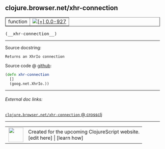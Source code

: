 ## clojure.browser.net/xhr-connection



 <table border="1">
<tr>
<td>function</td>
<td><a href="https://github.com/cljsinfo/cljs-api-docs/tree/0.0-927"><img valign="middle" alt="[+] 0.0-927" title="Added in 0.0-927" src="https://img.shields.io/badge/+-0.0--927-lightgrey.svg"></a> </td>
</tr>
</table>


 <samp>
(__xhr-connection__)<br>
</samp>

---





Source docstring:

```
Returns an XhrIo connection
```


Source code @ [github](https://github.com/clojure/clojurescript/blob/r2268/src/cljs/clojure/browser/net.cljs#L83-L86):

```clj
(defn xhr-connection
  []
  (goog.net.XhrIo.))
```

<!--
Repo - tag - source tree - lines:

 <pre>
clojurescript @ r2268
└── src
    └── cljs
        └── clojure
            └── browser
                └── <ins>[net.cljs:83-86](https://github.com/clojure/clojurescript/blob/r2268/src/cljs/clojure/browser/net.cljs#L83-L86)</ins>
</pre>

-->

---



###### External doc links:

[`clojure.browser.net/xhr-connection` @ crossclj](http://crossclj.info/fun/clojure.browser.net.cljs/xhr-connection.html)<br>

---

 <table>
<tr><td>
<img valign="middle" align="right" width="48px" src="http://i.imgur.com/Hi20huC.png">
</td><td>
Created for the upcoming ClojureScript website.<br>
[edit here] | [learn how]
</td></tr></table>

[edit here]:https://github.com/cljsinfo/cljs-api-docs/blob/master/cljsdoc/clojure.browser.net/xhr-connection.cljsdoc
[learn how]:https://github.com/cljsinfo/cljs-api-docs/wiki/cljsdoc-files

<!--

This information was too distracting to show to readers, but I'll leave it
commented here since it is helpful to:

- pretty-print the data used to generate this document
- and show how to retrieve that data



The API data for this symbol:

```clj
{:ns "clojure.browser.net",
 :name "xhr-connection",
 :signature ["[]"],
 :history [["+" "0.0-927"]],
 :type "function",
 :full-name-encode "clojure.browser.net/xhr-connection",
 :source {:code "(defn xhr-connection\n  []\n  (goog.net.XhrIo.))",
          :title "Source code",
          :repo "clojurescript",
          :tag "r2268",
          :filename "src/cljs/clojure/browser/net.cljs",
          :lines [83 86]},
 :full-name "clojure.browser.net/xhr-connection",
 :docstring "Returns an XhrIo connection"}

```

Retrieve the API data for this symbol:

```clj
;; from Clojure REPL
(require '[clojure.edn :as edn])
(-> (slurp "https://raw.githubusercontent.com/cljsinfo/cljs-api-docs/catalog/cljs-api.edn")
    (edn/read-string)
    (get-in [:symbols "clojure.browser.net/xhr-connection"]))
```

-->
